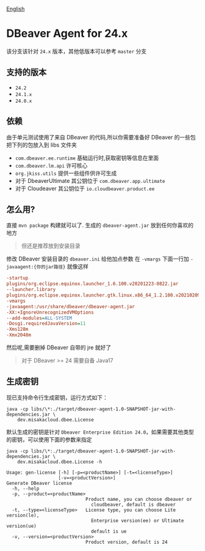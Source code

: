 [English](README-EN.md)

# DBeaver Agent for 24.x

该分支该针对 `24.x` 版本，其他低版本可以参考 `master` 分支

## 支持的版本

- `24.2`
- `24.1.x`
- `24.0.x`

## 依赖

由于单元测试使用了来自 DBeaver 的代码,所以你需要准备好 DBeaver 的一些包
把下列的包放入到 libs 文件夹

- `com.dbeaver.ee.runtime` 基础运行时,获取密钥等信息在里面
- `com.dbeaver.lm.api` 许可核心
- `org.jkiss.utils` 提供一些组件供许可生成
- 对于 DbeaverUltimate 其公钥位于 `com.dbeaver.app.ultimate`
- 对于 Cloudeaver 其公钥位于 `io.cloudbeaver.product.ee`

## 怎么用?

直接 `mvn package` 构建就可以了.
生成的 `dbeaver-agent.jar` 放到任何你喜欢的地方

> 但还是推荐放到安装目录

修改 DBeaver 安装目录的 `dbeaver.ini` 给他加点参数
在 `-vmargs` 下面一行加 `-javaagent:{你的jar路径}`
就像这样

```ini
-startup
plugins/org.eclipse.equinox.launcher_1.6.100.v20201223-0822.jar
--launcher.library
plugins/org.eclipse.equinox.launcher.gtk.linux.x86_64_1.2.100.v20210209-1541
-vmargs
-javaagent:/usr/share/dbeaver/dbeaver-agent.jar
-XX:+IgnoreUnrecognizedVMOptions
--add-modules=ALL-SYSTEM
-Dosgi.requiredJavaVersion=11
-Xms128m
-Xmx2048m
```

然后呢,需要删掉 DBeaver 自带的 jre 就好了

> 对于 DBeaver >= 24 需要自备 Java17

## 生成密钥

现已支持命令行生成密钥，运行方式如下：

```shell
java -cp libs/\*:./target/dbeaver-agent-1.0-SNAPSHOT-jar-with-dependencies.jar \
    dev.misakacloud.dbee.License
```
默认生成的密钥是针对 `Dbeaver Enterprise Edition 24.0`，如果需要其他类型的密钥，可以使用下面的参数来指定

```shell
java -cp libs/\*:./target/dbeaver-agent-1.0-SNAPSHOT-jar-with-dependencies.jar \
    dev.misakacloud.dbee.License -h

Usage: gen-license [-h] [-p=<productName>] [-t=<licenseType>]
                   [-v=<productVersion>]
Generate DBeaver license
  -h, --help
  -p, --product=<productName>
                             Product name, you can choose dbeaver or
                               cloudbeaver, default is dbeaver
  -t, --type=<licenseType>   License type, you can choose Lite version(le),
                               Enterprise version(ee) or Ultimate version(ue)
                               default is ue
  -v, --version=<productVersion>
                             Product version, default is 24
```
